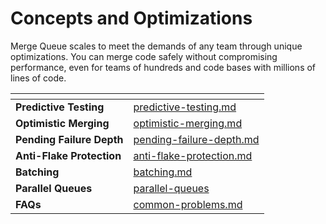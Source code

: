 # Concepts and Optimizations

Merge Queue scales to meet the demands of any team through unique optimizations. You can merge code safely without compromising performance, even for teams of hundreds and code bases with millions of lines of code.

<table data-view="cards"><thead><tr><th></th><th data-hidden data-card-target data-type="content-ref"></th></tr></thead><tbody><tr><td><strong>Predictive Testing</strong></td><td><a href="../concepts/predictive-testing.md">predictive-testing.md</a></td></tr><tr><td><strong>Optimistic Merging</strong></td><td><a href="../concepts/optimistic-merging.md">optimistic-merging.md</a></td></tr><tr><td><strong>Pending Failure Depth</strong></td><td><a href="../concepts/pending-failure-depth.md">pending-failure-depth.md</a></td></tr><tr><td><strong>Anti-Flake Protection</strong></td><td><a href="../concepts/anti-flake-protection.md">anti-flake-protection.md</a></td></tr><tr><td><strong>Batching</strong></td><td><a href="../concepts/batching.md">batching.md</a></td></tr><tr><td><strong>Parallel Queues</strong></td><td><a href="parallel-queues/">parallel-queues</a></td></tr><tr><td><strong>FAQs</strong></td><td><a href="../concepts/common-problems.md">common-problems.md</a></td></tr></tbody></table>
